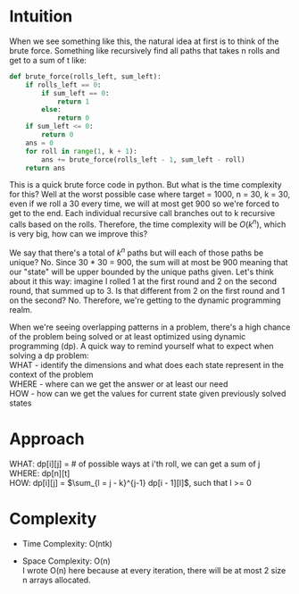# Intuition
When we see something like this, the natural idea at first is to think of the brute force. Something like recursively find all paths that takes n rolls and get to a sum of t like:
```py
def brute_force(rolls_left, sum_left):
    if rolls_left == 0:
        if sum_left == 0:
            return 1
        else:
            return 0
    if sum_left <= 0:
        return 0
    ans = 0
    for roll in range(1, k + 1):
        ans += brute_force(rolls_left - 1, sum_left - roll)
    return ans
```
This is a quick brute force code in python. But what is the time complexity for this? Well at the worst possible case where target = 1000, n = 30, k = 30, even if we roll a 30 every time, we will at most get 900 so we're forced to get to the end. Each individual recursive call branches out to k recursive calls based on the rolls. Therefore, the time complexity will be $O(k^n)$, which is very big, how can we improve this?

We say that there's a total of $k^n$ paths but will each of those paths be unique? No. Since 30 * 30 = 900, the sum will at most be 900 meaning that our "state" will be upper bounded by the unique paths given. Let's think about it this way: imagine I rolled 1 at the first round and 2 on the second round, that summed up to 3. Is that different from 2 on the first round and 1 on the second? No. Therefore, we're getting to the dynamic programming realm.

When we're seeing overlapping patterns in a problem, there's a high chance of the problem being solved or at least optimized using dynamic programming (dp). A quick way to remind yourself what to expect when solving a dp problem: \
WHAT - identify the dimensions and what does each state represent in the context of the problem \
WHERE - where can we get the answer or at least our need \
HOW - how can we get the values for current state given previously solved states

# Approach
WHAT: dp[i][j] = # of possible ways at i'th roll, we can get a sum of j \
WHERE: dp[n][t] \
HOW: dp[i][j] = $\sum_{l = j - k}^{j-1} dp[i - 1][l]$, such that l >= 0

# Complexity
- Time Complexity: O(ntk)

- Space Complexity: O(n) \
I wrote O(n) here because at every iteration, there will be at most 2 size n arrays allocated.

